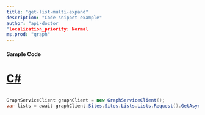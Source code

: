 ```yaml
---
title: "get-list-multi-expand"
description: "Code snippet example" 
author: "api-doctor
"localization_priority: Normal
ms.prod: "graph"
--- 
```

#### Sample Code
# [C#](#tab/Csharp)

```C#

GraphServiceClient graphClient = new GraphServiceClient();
var lists = await graphClient.Sites.Sites.Lists.Lists.Request().GetAsync();

```